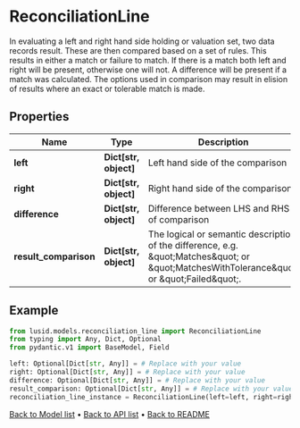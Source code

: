 # ReconciliationLine

In evaluating a left and right hand side holding or valuation set, two data records result. These are then compared based on a set of  rules. This results in either a match or failure to match. If there is a match both left and right will be present, otherwise one will not.  A difference will be present if a match was calculated.  The options used in comparison may result in elision of results where an exact or tolerable match is made.
## Properties
Name | Type | Description | Notes
------------ | ------------- | ------------- | -------------
**left** | **Dict[str, object]** | Left hand side of the comparison | [optional] 
**right** | **Dict[str, object]** | Right hand side of the comparison | [optional] 
**difference** | **Dict[str, object]** | Difference between LHS and RHS of comparison | [optional] 
**result_comparison** | **Dict[str, object]** | The logical or semantic description of the difference, e.g. \&quot;Matches\&quot; or \&quot;MatchesWithTolerance\&quot; or \&quot;Failed\&quot;. | [optional] 
## Example

```python
from lusid.models.reconciliation_line import ReconciliationLine
from typing import Any, Dict, Optional
from pydantic.v1 import BaseModel, Field

left: Optional[Dict[str, Any]] = # Replace with your value
right: Optional[Dict[str, Any]] = # Replace with your value
difference: Optional[Dict[str, Any]] = # Replace with your value
result_comparison: Optional[Dict[str, Any]] = # Replace with your value
reconciliation_line_instance = ReconciliationLine(left=left, right=right, difference=difference, result_comparison=result_comparison)

```

[Back to Model list](../README.md#documentation-for-models) &#8226; [Back to API list](../README.md#documentation-for-api-endpoints) &#8226; [Back to README](../README.md)

